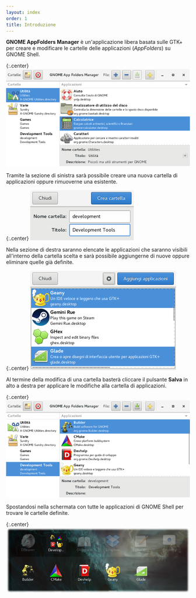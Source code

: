 ```yaml
---
layout: index
order: 1
title: Introduzione
---
```

**GNOME AppFolders Manager** è un'applicazione libera basata sulle GTK+ per
creare e modificare le cartelle delle applicazioni (*AppFolders*) su GNOME Shell.

{:.center}
![Finestra principale](/resources/gnome-appfolders-manager/archive/latest/italian/main.png)
          
Tramite la sezione di sinistra sarà possibile creare una nuova cartella di
applicazioni oppure rimuoverne una esistente.

{:.center}
![Finestra per la creazione di una nuova cartella](/resources/gnome-appfolders-manager/archive/latest/italian/create-folder.png)
          
Nella sezione di destra saranno elencate le applicazioni che saranno visibili
all'interno della cartella scelta e sarà possibile aggiungerne di nuove oppure
eliminare quelle già definite.

{:.center}
![Finestra per l'aggiunta di nuove applicazioni](/resources/gnome-appfolders-manager/archive/latest/italian/add-applications.png)

Al termine della modifica di una cartella basterà cliccare il pulsante **Salva**
in alto a destra per applicare le modifiche alla cartella di applicazioni.

{:.center}
![Finestra principale con la nuova AppFolder](/resources/gnome-appfolders-manager/archive/latest/italian/main-with-new-appfolder.png)

Spostandosi nella schermata con tutte le applicazioni di GNOME Shell per trovare
le cartelle definite.

{:.center}
![Nuova cartella applicazioni su GNOME Shell](/resources/gnome-appfolders-manager/archive/latest/italian/gnome-shell-appfolder.png)
